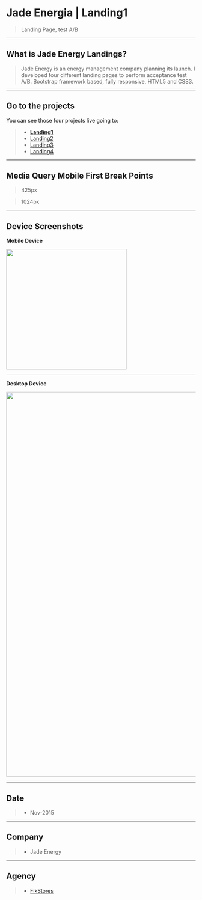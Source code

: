 # Jade Energia | Landing1

> Landing Page, test A/B


----
## What is Jade Energy Landings?

> Jade Energy is an energy management company planning its launch. I developed four different landing pages to perform acceptance test A/B. Bootstrap framework based, fully responsive, HTML5 and CSS3.


----
## Go to the projects
You can see those four projects live going to: 

>* **[Landing1](https://margaomar.com/en/jadeEnergia/Landing1/index.html)**
>* [Landing2](https://margaomar.com/en/jadeEnergia/Landing2/index.html) 
>* [Landing3](https://margaomar.com/en/jadeEnergia/Landing3/index.html) 
>* [Landing4](https://margaomar.com/en/jadeEnergia/Landing4/index.html) 


----
## Media Query Mobile First Break Points

>425px

>1024px

----
## Device Screenshots
**Mobile Device**

<img src="screenshoots/landing1_iPhone6.jpg" width="320px">


----


**Desktop Device**

<img src="screenshoots/landing1_Desktop.jpg" width="1024px">




----
## Date
>* Nov-2015

----
## Company
>* Jade Energy

----
## Agency
>* [FikStores](https://thefik.com)

